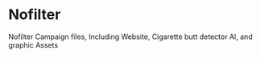# Nofilter
Nofilter Campaign files, Including Website, Cigarette butt detector AI, and graphic Assets
